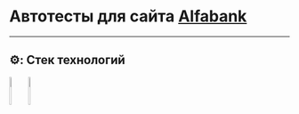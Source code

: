 # Автотесты для сайта [Alfabank](https://alfabank.ru)
____
## ⚙️: Стек технологий
<p>
<code><img height="50" width="6%" src="https://cdn.jsdelivr.net/gh/devicons/devicon/icons/java/java-original-wordmark.svg"></code>
<code><img height="50" width="6%" src="https://upload.wikimedia.org/wikipedia/commons/9/9c/IntelliJ_IDEA_Icon.svg"></code>
</p>
